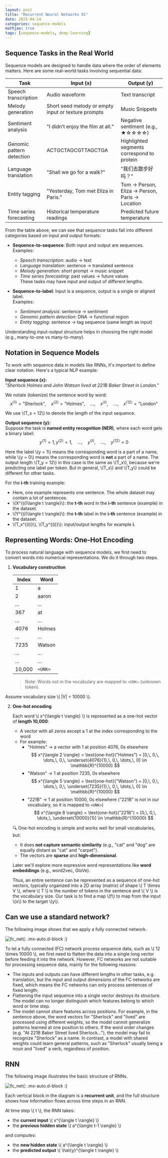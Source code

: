 ```yaml
---
layout: post
title: "Recurrent Neural Networks 01"
date: 2025-04-14
categories: sequence-models
mathjax: true
tags: [sequence-models, deep-learning]
---
```


## Sequence Tasks in the Real World

Sequence models are designed to handle data where the order of elements matters. Here are some real-world tasks involving sequential data:

| Task                         | Input (x)                                        | Output (y)                                       |
|------------------------------|--------------------------------------------------|--------------------------------------------------|
| Speech transcription         | Audio waveform                                       | Text transcript                                  |
| Melody generation            | Short seed melody or empty input or texture prompts  | Music Snippets                        |
| Sentiment analysis           | "I didn’t enjoy the film at all."               | Negative sentiment (e.g., ★☆☆☆☆)                 |
| Genomic pattern detection    | ACTGCTAGCGTTAGCTGA                               | Highlighted segments correspond to protein                    |
| Language translation         | "Shall we go for a walk?"                      | "我们去散步好吗？"                   |
| Entity tagging               | "Yesterday, Tom met Eliza in Paris."            | Tom → Person, Eliza → Person, Paris → Location  |
| Time series forecasting      | Historical temperature readings                 | Predicted future temperature                     |

From the table above, we can see that sequence tasks fall into different categories based on input and output formats:

- **Sequence-to-sequence**: Both input and output are sequences.  
  Examples:  
  - *Speech transcription*: audio → text  
  - *Language translation*: sentence → translated sentence  
  - *Melody generation*: short prompt → music snippet  
  - *Time series forecasting*: past values → future values  
  These tasks may have input and output of different lengths.

- **Sequence-to-label**: Input is a sequence, output is a single or aligned label.  
  Examples:  
  - *Sentiment analysis*: sentence → sentiment  
  - *Genomic pattern detection*: DNA → functional region  
  - *Entity tagging*: sentence → tag sequence (same length as input)

Understanding input-output structure helps in choosing the right model (e.g., many-to-one vs many-to-many).


## Notation in Sequence Models

To work with sequence data in models like RNNs, it's important to define clear notation. Here's a typical NLP example:

**Input sequence (x):**  
*"Sherlock Holmes and John Watson lived at 221B Baker Street in London."*

We notate (tokenize) the sentence word by word:  
$$
x^{\langle 1 \rangle} = \text{"Sherlock"},\quad x^{\langle 2 \rangle} = \text{"Holmes"},\quad \dots,\quad x^{\langle t \rangle},\quad \dots,\quad x^{\langle 12 \rangle} = \text{"London"}
$$

We use \\(T_x = 12\\) to denote the length of the input sequence.  

**Output sequence (y):**  
Suppose the task is **named entity recognition (NER)**, where each word gets a binary label:  
$$
y^{\langle 1 \rangle} = 1, y^{\langle 2 \rangle} = 1, \quad \dots, \quad y^{\langle t \rangle},\quad \dots,\quad y^{\langle 12 \rangle} = 0
$$

Here the label \\(y = 1\\) means the corresponding word is a part of a name, while \\(y = 0\\) means the corresponding word is **not** a part of a name. The output length \\(T_y = 12\\) in this case is the same as \\(T_x\\), because we're predicting one label per token. But in general, \\(T_x\\) and \\(T_y\\) could be different for other tasks.  

For the **i-th** training example:
  - Here, one example represents one sentence. The whole dataset may contain a lot of sentences.
  - \\(X^{(i)\langle t \rangle}\\): the **t-th** word in the **i-th** sentence (example) in the dataset.
  - \\(Y^{(i)\langle t \rangle}\\): the **t-th** label in the **i-th** sentence (example) in the dataset.
  - \\(T_x^{(i)}\\), \\(T_y^{(i)}\\): input/output lengths for example **i**.


## Representing Words: One-Hot Encoding

To process natural language with sequence models, we first need to convert words into numerical representations. We do it through two steps.  

1. **Vocabulary construction**

    | Index  | Word        |
    |--------|-------------|
    | 1      | a           |
    | 2      | aaron       |
    | ...    | ...         |
    | 367    | at          |
    | ...    | ...         |
    | 4076   | Holmes      |
    | ...    | ...         |
    | 7235   | Watson      |
    | ...    | ...         |
    | ...    | ...         |
    | 10,000 | `<UNK>`     |

    > Note: Words not in the vocabulary are mapped to `<UNK>` (unknown token).

  Assume vocabulary size \\( |V| = 10000 \\).

2. **One-hot encoding**

    Each word \\( x^{\langle t \rangle} \\) is represented as a one-hot vector of **length 10,000**:
    - A vector with all zeros except a 1 at the index corresponding to the word
    - For example:  
        - "Holmes" → a vector with 1 at position 4076, 0s elsewhere  
          $$
          x^{\langle 2 \rangle} = \text{one-hot}("Holmes") =
          [0,\, 0,\, \dots,\, 0,\, \underset{4076}{1},\, 0,\, \dots,\, 0] \in \mathbb{R}^{10000}
          $$
        - "Watson" → 1 at position 7235, 0s elsewhere  
          $$
          x^{\langle 5 \rangle} = \text{one-hot}("Watson") =
          [0,\, 0,\, \dots,\, 0,\, \underset{7235}{1},\, 0,\, \dots,\, 0] \in \mathbb{R}^{10000}
          $$
        - "221B" → 1 at position 10000, 0s elsewhere ("221B" is not in our vocabulary, so it is mapped to `<UNK>`)
          $$
          x^{\langle 8 \rangle} = \text{one-hot}("221B") =
          [0,\, 0,\, \dots,\, \underset{10000}{1}] \in \mathbb{R}^{10000}
          $$

    🔍 One-hot encoding is simple and works well for small vocabularies, but:  
      - It does **not capture semantic similarity** (e.g., "cat" and "dog" are equally distant as "cat" and "carpet").  
      - The vectors are **sparse** and **high-dimensional**.  

    Later we'll explore more expressive word representations like **word embeddings** (e.g., word2vec, GloVe).

    Thus, an entire sentence can be represented as a sequence of one-hot vectors, typically organized into a 2D array (matrix) of shape \\( T \times V \\), where \\( T \\) is the number of tokens in the sentence and \\( V \\) is the vocabulary size. Our task is to find a map \\(f\\) to map from the input \\(x\\) to the target \\(y\\).

## Can we use a standard network?

The following image shows that we apply a fully connected network.  

![fc_net](/assets/img/sequence_models/fc.jpg){: .mx-auto.d-block :}

To let a fully connected (FC) network process sequence data, such as \\( 12 \times 10000 \\), we first need to flatten the data into a single long vector before feeding it into the network. However, FC networks are not suitable for processing sequence data, mainly for the following reasons:
  - The inputs and outputs can have different lengths in other tasks, e.g. translation, but the input and output dimensions of the FC networks are fixed, which means the FC networks can only process sentences of fixed length;
  - Flattening the input sequence into a single vector destroys its structure. The model can no longer distinguish which features belong to which word or time step.
  - The model cannot share features across positions. For example, in the sentence above, the word vectors for "Sherlock" and "lived" are processed using different weights, so the model cannot generalize patterns learned at one position to others. If the word order changes (e.g. "At 221B Baker Street lived Sherlock..."), the model may fail to recognize "Sherlock" as a name. In contrast, a model with shared weights could learn general patterns, such as "Sherlock" usually being a noun and "lived" a verb, regardless of position.

## RNN

The following image illustrates the basic structure of RNNs.

![fc_net](/assets/img/sequence_models/rnn_forward.drawio.svg){: .mx-auto.d-block :}

Each vertical block in the diagram is a **recurrent unit**, and the full structure shows how information flows across time steps in an RNN.

At time step \\( t \\), the RNN takes:
- the **current input** \\( x^{\langle t \rangle} \\)
- the **previous hidden state** \\( a^{\langle t-1 \rangle} \\)

and computes:
- the **new hidden state** \\( a^{\langle t \rangle} \\)
- the **predicted output** \\( \hat{y}^{\langle t \rangle} \\)
